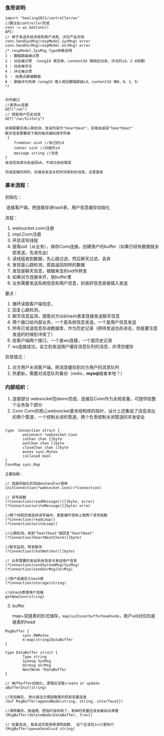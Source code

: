 ### 食用说明:

```
import "healing2021/controller/ws"
//建议在controller完成
conn := ws.GetConn()
API:
// 用于发送系统消息和用户消息，详见产品文档
conn.SendSysMsg(respModel.SysMsg) error
conn.SendUsrMsg(respModel.UsrMsg) error
/* respModel.SysMsg Type参数说明
1 : 翻唱歌曲被点赞
2 : 动态被点赞 （songId 填空串，contentId 填相应动态、评论的id，2-4同理）
3 : 动态被评论 
4 : 评论被点赞
5 ： 经典点歌被翻唱 
6 : 歌曲评为热榜（songId 填入相应翻唱歌曲id，contentId 填0，0、1、5）
*/


对外接口
//请求ws连接
GET("/ws")
// 获取用户历史消息
GET("/ws/history")

前端需要完成心跳检测，发送内容为"heartbeat"，后端会返回"heartbeat"
聊天信息需要按下面的格式编码成字符串
 {
	fromUser uint //自己的id
	toUser uint //对面的id
	message string //消息
}
发送信息成功会返回ok，不成功会给错误

完成连接的同时，后端会发送关机时间收到的消息，注意查收
```



### 基本流程：

初始化：

​			连接客户端，把连接存进hash表，用户信息缓存初始化

流程：

1. websocket.conn注册
2. impl.Conn注册
3. 开启读写线程
4. 提取uid（从业务），保存Conn连接，创建用户的buffer（如果已经有数据就全部发送，先进先出）
5. 读线程收到数据，先心跳过滤，然后聊天过滤，丢弃
6. 发现是心跳检测，原路返回同样的数据
7. 发现是聊天信息，根据来去的uid作转发
8. 如果对方连接未开，放buffer里
9. 业务需要发送系统信息和用户信息，封装好信息直接插入发送

要点：
1. 循环读取客户端信息，
2. 回复心跳检测，
3. 聊天信息监测，提取对方id从hash表拿连接发送聊天信息
4. 两个接口给内部业务，一个是系统信息发送，一个是用户信息发送
5. 所有已发送信息存进数据库，作为历史记录（把待发送也存进去，但是要注意发送的时候别冲突了）
6. 给客户端两个接口，一个是ws连接，一个是历史记录
7. ws连接成功，会立刻发送用户缓存消息队列的消息，并清空缓存

异常情况：
1. 对方用户关闭客户端，把消息缓存到对方用户的消息队列
2. 热更新，需要对消息队列备份（redis，**mysql**或者本地？）

### 内部组织：

1. 连接部分
    websocket包demo完成，连接后Conn作为全局变量，可提供给整个业务各个部分
2. Conn
    Conn的核心websocket基本结构体的指针，设计上还集成了消息进出的两个管道，一个控制关闭的管道，两个负责控制关闭管道的并发安全

```

type  Connection struct {
		wsConnect *websocket.Conn
		inChan chan []byte
		outChan chan []byte
		closeChan chan []byte
		mutex sync.Mutex
		isClosed bool
}
ConnMap sync.Map

主要函数:

// 连接初始化阶段由wshandler调用
initConnection(*websocket.Conn)(*Connection)

// 读写函数
(*Connection)readMessage()([]byte, error)
(*Connection)writeMessage([]byte) error

//两个线程完成连续读写操作，里面循环调用上面两个读写函数
(*Connection)readLoop()
(*Connection)writeLoop()

//心跳检测，收到"heartbeat"就回复"heartbeat"
(*Connection)heartBeatCheck([]byte)

//聊天监视，转发聊天
(*Connection)chatWatcher([]byte)

// 业务需要的发送系统信息与发送用户信息
(*Connection)sendSystemMsg(SysMsg)
(*Connection)sendUsrMsg(UsrMsg)

//用户连接存入hash表
(*Connection)storage(string)

//从hash表拿用户连接
getNewConn(string)
```

 3.  buffer

     map+双链表的形式储存，`map[uid]userbufferheadnode`，用户uid对应的是链表的head

```
MsgBuffer {
		sync.RWMutex
		m map[string]DataBuffer
}

type DataBuffer struct {
		Type string
		Sysmsg SysMsg
		Usrmsg UsrMsg
		NextNode *DataBuffer
}

// 用户buffer初始化，逻辑应该是create or update
uBufferInit(string)

//添加缓存, 用头插法方便函数里的局部变量逃逸
(buf MsgBuffer)appendNode(string, string, interface{})

//清除缓存，按道理，把指针指向改了，丢掉的变量应该会被自动清理
(MsgBuffer)deleteNode(DataBuffer, front)

// 批量发送, 每发送完就调用清除函数， 这个应该在init里执行
(MsgBuffer)queueSend(uid string)
```

